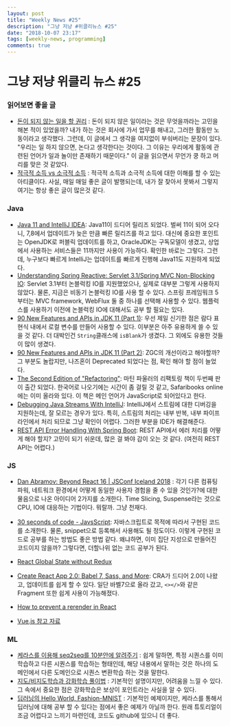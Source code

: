 ```yaml
---
layout: post
title: "Weekly News #25"
description: "그냥 저냥 #위클리뉴스 #25"
date: "2018-10-07 23:17"
tags: [weekly-news, programming]
comments: true
---
```


# 그냥 저냥 위클리 뉴스 #25

### 읽어보면 좋을 글 

* [돈이 되지 않는 일을 할 권리](https://brunch.co.kr/@sungmipark/3) : 돈이 되지 않은 일이라는 것은 무엇을까라는 고민을 해본 적이 있었을까? 내가 하는 것은 회사에 가서 업무를 해내고, 그러한 활동만 노동이라고 생각했다. 그런데, 이 글에서 그 생각을 여지없이 부숴버리는 문장이 있다. "우리는 일 하지 않으면, 논다고 생각한다는 것이다. 그 이유는 우리에게 활동에 관련된 언어가 일과 놀이만 존재하기 때문이다." 이 글을 읽으면서 무언가 쿵 하고 머리를 맞은 것 같았다. 
* [적극적 소득 vs 소극적 소득](https://ppss.kr/archives/173264) : 적극적 소득과 소극적 소득에 대한 이해를 할 수 있는 아티클이다. 사실, 매일 매일 좋은 글이 발행되는데, 내가 잘 찾아서 못봐서 그렇지 여기는 항상 좋은 글이 많은것 같다. 

### Java 

* [Java 11 and IntelliJ IDEA](https://dzone.com/articles/java-11-and-intellij-idea): Java11이 드디어 릴리즈 되었다. 벌써 11이 되어 오다니, 7,8에서 업데이트가 늦은 만큼 빠른 릴리즈를 하고 있다. 대신에 중요한 포인트는 OpenJDK로 퍼블릭 업데이트를 하고, OracleJDK는 구독모델이 생겼고, 상업에서 사용하는 서비스들은 11까지만 사용이 가능하다. 확인한 바로는 그렇다. 그런데, 누구보다 빠르게 IntelliJ는 업데이트를 빠르게 진행해 Java11도 지원하게 되었다. 
* [Understanding Spring Reactive: Servlet 3.1/Spring MVC Non-Blocking IO](https://dzone.com/articles/servlet-31spring-mvc-non-blocking-io): Servlet 3.1부터 논블럭킹 IO를 지원했었으나, 실제로 대부분 그렇게 사용하지 않았다. 물론, 지금은 비동기 논블럭킹 IO를 사용 할 수 있다. 스프링 프레임워크 5부터는 MVC framework, WebFlux 둘 중 하나를 선택해 사용할 수 있다. 웹플럭스를 사용하기 이전에 논블럭킹 IO에 대해서도 공부 할 필요는 있다. 
* [90 New Features and APIs in JDK 11 (Part 1)](https://dzone.com/articles/90-new-features-and-apis-in-jdk-11): 우선 제일 신기한 점은 람다 표현식 내에서 로컬 변수를 만들어 사용할 수 있다. 이부분은 아주 유용하게 쓸 수 있을 것 같다. 더 대박인건 `String`클래스에 `isBlank`가 생겼다. 그 외에도 유용한 것들이 많이 생겼다.
* [90 New Features and APIs in JDK 11 (Part 2)](https://dzone.com/articles/90-new-features-and-apis-in-jdk-11-part-2): ZGC의 개선이라고 해야할까? 그 부분도 놀랍지만, 나즈혼이 Deprecated 되었다는 점, 확인 해야 할 점이 늘었다. 
* [The Second Edition of "Refactoring"](https://martinfowler.com/articles/refactoring-2nd-ed.html#gone-to-the-printers): 마틴 파울러의 리팩토링 책이 두번째 판이 출간 되었다. 한국어로 나오기에는 시간이 좀 걸릴 것 같고, Safaribooks online에는 이미 올라와 있다. 이 책은 메인 언어가 JavaScript로 되어있다고 한다.  
* [Debugging Java Streams With IntelliJ](https://dzone.com/articles/debugging-java-streams-with-intellij): IntelliJ에서 스트림에 대한 디버깅을 지원하는데, 잘 모르는 경우가 있다. 특히, 스트림의 처리는 내부 반복, 내부 파이프라인에서 처리 되므로 그냥 확인이 어렵다. 그러한 부분을 IDE가 해결해준다. 
* [REST API Error Handling With Spring Boot](https://dzone.com/articles/rest-api-error-handling-with-spring-boot): REST API에서 에러 처리를 어떻게 해야 할지? 고민이 되기 쉬운데, 많은 걸 봐야 감이 오는 것 같다. (여전히 REST API는 어렵다.)

### JS

* [Dan Abramov: Beyond React 16 | JSConf Iceland 2018](https://www.youtube.com/watch?v=nLF0n9SACd4) : 각기 다른 컴퓨팅 파워, 네트워크 환경에서 어떻게 동일한 사용자 경험을 줄 수 있을 것인가?에 대한 물음으로 나온 아이디어 2가지를 소개한다. Time Slicing, Suspense라는 것으로 CPU, IO에 대응하는 기법이다. 뭐랄까. 그냥 천재다.
* [30 seconds of code - JavsScript](https://30secondsofcode.org): 자바스크립트로 목적에 따라서 구현된 코드를 소개한다. 물론, snippet으로 등록해서 사용해도 될 정도이다. 이렇게 구현된 코드로 공부를 하는 방법도 좋은 방법 같다. 왜냐하면, 이미 집단 지성으로 만들어진 코드이지 않을까? 그렇다면, 더할나위 없는 코드 공부가 된다. 

* [React Global State without Redux](https://www.robinwieruch.de/react-global-state-without-redux/)
* [Create React App 2.0: Babel 7, Sass, and More](https://reactjs.org/blog/2018/10/01/create-react-app-v2.html): CRA가 드디어 2.0이 나왔고, 업데이트를 쉽게 할 수 있다. 일단 바벨7으로 올라 갔고, `<></>`와 같은 Fragment 또한 쉽게 사용이 가능해졌다. 
* [How to prevent a rerender in React](https://www.robinwieruch.de/react-prevent-rerender-component/)
* [Vue.js 참고 자료](https://elky84.github.io/2018/09/29/vue_js_link/)

### ML

* [케라스를 이용해 seq2seq를 10분안에 알려주기](https://tykimos.github.io/2018/09/14/ten-minute_introduction_to_sequence-to-sequence_learning_in_Keras/) : 쉽게 말하면, 특정 시퀀스를 이미 학습하고 다른 시퀀스를 학습하는 형태인데, 해당 내용에서 말하는 것은 하나의 도메인에서 다른 도메인으로 시퀀스 변환학습 하는 것을 말한다. 
* [지도/비지도학습과 강화학습 풀이법](https://tykimos.github.io/2018/09/22/LearningMethod/) : 기본적인 설명이지만, 어려움을 느낄 수 있다. 그 속에서 중요한 점은 강화학습은 보상이 포인트라는 사실을 알 수 있다. 
* [딥러닝의 Hello World, Fashion-MNIST](https://tykimos.github.io/2018/09/30/Hello_Fashion_MNIST/) : 기본적인 예제이지만, 케라스를 통해서 딥러닝에 대해 공부 할 수 있다는 점에서 좋은 예제가 아닐까 한다. 원래 튜토리얼이 조금 어렵다고 느끼기 마련인데, 코드도 github에 있으니 더 좋다. 

